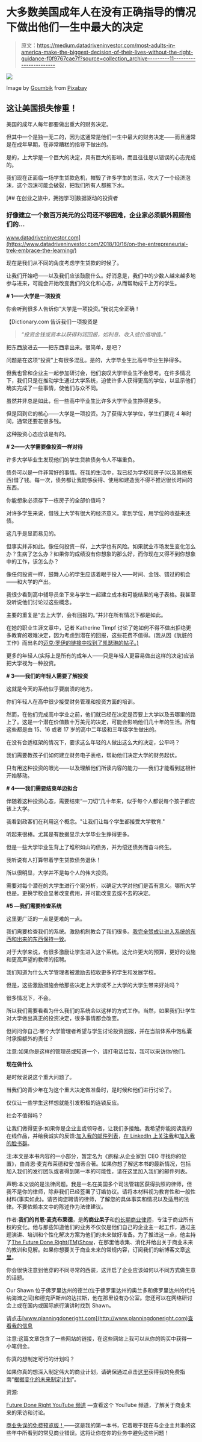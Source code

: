 # 大多数美国成年人在没有正确指导的情况下做出他们一生中最大的决定

> 原文：<https://medium.datadriveninvestor.com/most-adults-in-america-make-the-biggest-decision-of-their-lives-without-the-right-guidance-f0f9767cae7f?source=collection_archive---------11----------------------->

![](img/04cbbfe011d5e3b57697be52d391035a.png)

Image by [Goumbik](https://pixabay.com/users/Goumbik-3752482/?utm_source=link-attribution&utm_medium=referral&utm_campaign=image&utm_content=2785902) from [Pixabay](https://pixabay.com/?utm_source=link-attribution&utm_medium=referral&utm_campaign=image&utm_content=2785902)

## 这让美国损失惨重！

美国的成年人每年都要做出重大的财务决定。

但其中一个是独一无二的，因为这通常是他们一生中最大的财务决定——而且通常是在成年早期，在非常糟糕的指导下做出的。

是的，上大学是一个巨大的决定，具有巨大的影响，而且往往是以错误的心态完成的。

我们现在正面临一场学生贷款危机，摧毁了许多学生的生活，吹大了一个经济泡沫，这个泡沫可能会破裂，把我们所有人都拖下水。

[](https://www.datadriveninvestor.com/2018/10/16/on-the-entrepreneurial-trek-embrace-the-learning/) [## 在创业之旅中，拥抱学习|数据驱动的投资者

### 好像建立一个数百万美元的公司还不够困难，企业家必须额外照顾他们的…

www.datadriveninvestor.com](https://www.datadriveninvestor.com/2018/10/16/on-the-entrepreneurial-trek-embrace-the-learning/) 

现在是我们从不同的角度考虑学生贷款的时候了。

让我们开始吧——以及我们应该鼓励什么。好消息是，我们中的少数人越来越多地参与进来，可能会开始改变我们的文化和心态，从而帮助成千上万的学生。

**# 1——大学是一项投资**

你会听到很多人告诉你“大学是一项投资。”我说完全正确！

【Dictionary.com 告诉我们一项投资是

> *“投资金钱或资本以获得利润回报，如利息、收入或价值增值。”*

把东西放进去——把东西拿出来。很简单，是吧？

问题是在这项“投资”上有很多混乱。是的，大学毕业生比高中毕业生挣得多。

但我也曾和企业主一起参加研讨会，他们哀叹大学毕业生不会思考。在许多情况下，我们只是在推动学生通过大学系统，迫使许多人获得更高的学位，以显示他们确实完成了一些事情，使他们与众不同。

虽然并非总是如此，但一些高中毕业生比许多大学毕业生挣得更多。

但是回到它的核心——大学是一项投资。为了获得大学学位，学生们要花 4 年时间，通常还要花很多钱。

这种投资心态应该是有的。

**# 2——大学需要像投资一样对待**

许多大学毕业生发现他们的学生贷款债务令人不堪重负。

债务可以是一件非常好的事情。在我的生活中，我已经为学校和房子(以及其他东西)借了钱。每一次，债务都让我能够获得、使用和建造我不得不推迟很长时间的东西。

你能想象必须存下一栋房子的全部价值吗？

对许多学生来说，借钱上大学有很大的经济意义。拿到学位，用学位的收益来还债。

这几乎是显而易见的。

但事实并非如此。像任何投资一样，上大学也有风险。如果就业市场发生变化怎么办？生病了怎么办？如果你的成绩没有你想象的那么好，而你现在又得不到你想象中的工作，该怎么办？

像任何投资一样，鼓舞人心的学生应该着眼于投入——时间、金钱、错过的机会——和大学的产出。

我很少看到高中辅导员坐下来与学生一起建立成本和可能结果的电子表格。我甚至没听说他们讨论过这些概念。

主要的重复是“去上大学，会有回报的。”并非在所有情况下都是如此。

在她的职业生涯文章中，记者 Katherine Timpf 讨论了她如何不得不做出拒绝更多教育的艰难决定，因为考虑到潜在的回报，这些花费不值得。(我从因《肮脏的工作》而出名的[迈克·罗伊的链接中找到了凯瑟琳的帖子。)](https://www.facebook.com/TheRealMikeRowe/)

更多的年轻人(实际上是所有的成年人——只是年轻人更容易做出这样的决定)应该把大学视为一种投资。

**# 3——我们的年轻人需要了解投资**

这就是今天的系统似乎要崩溃的地方。

你们年轻人在高中很少接受财务管理和投资方面的培训。

然而，在他们完成高中学业之前，他们就已经在决定是否要上大学以及去哪里的路上了。这是一个潜在价值数十万美元的决定，可能会影响他们几十年的生活。所有这些都是由 15、16 或者 17 岁的高中二年级和三年级学生做出的。

在没有合适框架的情况下，要求这么年轻的人做出这么大的决定，公平吗？

我们需要教孩子们如何建立财务电子表格，帮助他们决定大学的财务起伏。

只有用这种投资的眼光——以及理解他们所读内容的能力——我们才能看到这根针开始移动。

**# 4——我们需要结束单边拟合**

伴随着这种投资心态，需要结束“一刀切”几十年来，似乎每个人都说每个孩子都应该上大学。

我看到政客们在利用这个概念。"让我们让每个学生都接受大学教育."

听起来很棒。尤其是有数据显示大学毕业生挣得更多。

但是一些大学毕业生背上了堆积如山的债务，并为偿还债务而奋斗终生。

我听说有人打算带着学生贷款债务退休！

所以很明显，大学并不是每个人的伟大投资。

需要对每个潜在的大学生进行个案分析，以确定大学对他们是否有意义。哪所大学也是。更换学校会显著改变费用，并可能改变去或不去的决定。

**#5 —我们需要检查系统**

这里更广泛的一点是更难的一点。

我们需要检查我们的系统。激励机制教会了我们很多。[我完全赞成让进入系统的东西和出来的东西保持一致](https://medium.com/future-done-right-tm/its-about-aligning-employees-and-employers-763538db960b)。

对于大学来说，有很多激励让学生进入这个系统。这允许更大的预算，更好的设施和更高声望的教师的招聘。

我们知道为什么大学管理者被激励去招收更多的学生和发展学校。

但是，这些激励措施会给那些决定上大学或不上大学的大学生带来好处吗？

很多情况下，不会。

所以我们需要看看为什么我们的系统会以这样的方式工作。当然，如果我们让学生对大学做出真正的投资决定，很多事情都会改变。

但问问你自己:哪个大学管理者希望与学生讨论投资回报，并在当前体系中饱私囊时承担额外的责任？

注意:如果你是这样的管理员或知道一个，请打电话给我，我可以采访你/他们。

**现在做什么**

是时候说说这个重大问题了。

当我们的青少年在为这个重大决定做准备时，是时候和他们进行讨论了。

仅仅让一些学生这样想就能引发积极的连锁反应。

社会不值得吗？

让我们做得更多:如果你是企业主或领导者，让我们多接触。我希望你能阅读我的在线作品，并给我诚实的反馈:[加入我的邮件列表](https://mcbrideforbusiness.activehosted.com/f/10)，[在 LinkedIn 上关注我](http://www.linkedin.com/in/rshawnmcbride)和[加入我的脸书群](https://www.facebook.com/groups/BusinessLeadersWithVision/)。

注:本文是本书内容的一小部分，暂定名为《旅程:从企业家到 CEO 寻找你的位置》，由肖恩·麦克布莱德和安·加蒂合著。如果你想了解这本书的最新情况，包括加入我们的发行团队或者得到第一本的可能性，请在这里加入我们的邮件列表。

声明:本文谈的是法律问题。我是一名在美国多个司法管辖区获得执照的律师，但我不是你的律师，除非我们已经签署了订婚协议。请将本材料视为教育性和一般性材料(事实如此)。请咨询您聘请的律师，了解您的具体事实和情况以及适用的法律。不要依赖本文中的陈述作为法律建议。

作者:**我们的肖恩·麦克布莱德**，是**的商业呆子**和[的长期商业律师](http://mcbrideattorneys.com)，专注于商业所有权的变化。他与那些知道他们的业务不仅仅是他们自己的企业主一起工作，通过主题演讲、培训和个性化解决方案为他们的未来做好准备。为了推进这一点，他主持了[The Future Done Right(TM)Show](https://www.youtube.com/channel/UClGd3AzsfX3RjcK0rOY6fKQ?sub_confirmation=1)，在那里他收集、消化并给出关于商业未来的教训和见解。如果你想要关于商业未来的常规内容，订阅我们的新博客文章[这里](https://mcbrideforbusiness.activehosted.com/f/10)。

你会很快注意到他穿的不同寻常的西装，这开启了企业应该如何以不同方式做生意的话题。

Our Shawn 位于佛罗里达州的德兰(位于佛罗里达州的奥兰多和佛罗里达州的代托纳海滩之间)和德克萨斯州的达拉斯，他在那里设有办公室。您还可以在网络研讨会上或在国内或国际旅行演讲时找到 Shawn。

请点击[www.planningdoneright.com](http://www.planningdoneright.com)查看我的信息

注意:这篇文章包含了一些网站的链接，在这些网站上我可以从你的购买中获得一小笔佣金。

你真的想制定可行的计划吗？

如果你真的想深入制定伟大的商业计划，请确保通过点击[这里](http://planningdoneright.com/freechangebook/)获得我的免费指南“[根据变化的未来制定计划](http://planningdoneright.com/freechangebook/)”。

资源:

[Future Done Right YouTube 频道](https://www.youtube.com/channel/UClGd3AzsfX3RjcK0rOY6fKQ?sub_confirmation=1) —查看这个 YouTube 频道，了解关于商业未来的采访和讨论。

[商业失误的免费预览版！](http://planningdoneright.com/freebb/)——这是我的第一本书，它着眼于我在与企业主共事的这些年中所看到的常见商业错误。这将让你在你的业务中避免这些问题！